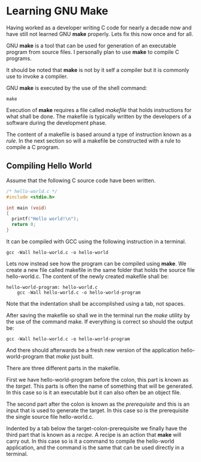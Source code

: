 # Learning GNU Make

Having worked as a developer writing C code for nearly a decade now and have still not learned GNU **make** properly. Lets fix this now once and for all.

GNU **make** is a tool that can be used for generation of an executable program from source files. I personally plan to use **make** to compile C programs.

It should be noted that **make** is not by it self a compiler but it is commonly use to invoke a compiler.

GNU **make** is executed by the use of the shell command:

```console
make
```

Execution of **make** requires a file called *makefile* that holds instructions for what shall be done. The makefile is typically written by the developers of a software during the development phase.

The content of a makefile is based around a type of instruction known as a *rule*. In the next section so will a makefile be constructed with a rule to compile a C program.

## Compiling Hello World

Assume that the following C source code have been written.

```C
/* hello-world.c */
#include <stdio.h>

int main (void)
{
  printf("Hello world!\n");
  return 0;
}

```

It can be compiled with GCC using the following instruction in a terminal.

```console
gcc -Wall hello-world.c -o hello-world
```

Lets now instead see how the program can be compiled using **make**. We create a new file called makefile in the same folder that holds the source file hello-world.c. The content of the newly created makefile shall be:

```make
hello-world-program: hello-world.c
	gcc -Wall hello-world.c -o hello-world-program
```

Note that the indentation shall be accomplished using a tab, not spaces.

After saving the makefile so shall we in the terminal run the *make* utility by the use of the command make. If everything is correct so should the output be:

```console
gcc -Wall hello-world.c -o hello-world-program
```

And there should afterwards be a fresh new version of the application hello-world-program that *make* just built.

There are three different parts in the makefile.

First we have hello-world-program before the colon, this part is known as the *target*. This parts is often the name of something that will be generated. In this case so is it an executable but it can also often be an object file.

The second part after the colon is known as the *prerequisite* and this is an input that is used to generate the target. In this case so is the prerequisite the single source file hello-world.c.

Indented by a tab below the target-colon-prerequisite we finally have the third part that is known as a *recipe*. A recipe is an action that **make** will carry out. In this case so is it a command to compile the hello-world application, and the command is the same that can be used directly in a terminal.
